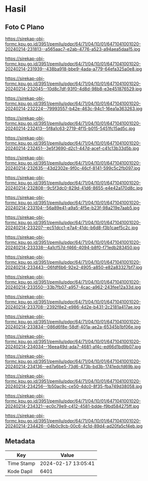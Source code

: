 # Hasil

## Foto C Plano

https://sirekap-obj-formc.kpu.go.id/3951/pemilu/pdpr/64/71/04/10/01/6471041001020-20240214-231813--a565aac7-e2ab-4776-a523-a94aea5daa15.jpg

https://sirekap-obj-formc.kpu.go.id/3951/pemilu/pdpr/64/71/04/10/01/6471041001020-20240214-231939--438ba918-bbe9-4ada-a779-64efa325a0e8.jpg

https://sirekap-obj-formc.kpu.go.id/3951/pemilu/pdpr/64/71/04/10/01/6471041001020-20240214-232045--10d8c7df-93f0-4d8d-98b8-e3e451876529.jpg

https://sirekap-obj-formc.kpu.go.id/3951/pemilu/pdpr/64/71/04/10/01/6471041001020-20240214-232224--79993557-b42e-463c-94c1-16ea1a363263.jpg

https://sirekap-obj-formc.kpu.go.id/3951/pemilu/pdpr/64/71/04/10/01/6471041001020-20240214-232413--5f8a1c63-2719-4f15-b015-5451fc15ad5c.jpg

https://sirekap-obj-formc.kpu.go.id/3951/pemilu/pdpr/64/71/04/10/01/6471041001020-20240214-232451--3e5f3690-d2c1-447d-acef-c41c13b33d5b.jpg

https://sirekap-obj-formc.kpu.go.id/3951/pemilu/pdpr/64/71/04/10/01/6471041001020-20240214-232635--43d2302e-9f0c-46cf-8141-599c5c2fb097.jpg

https://sirekap-obj-formc.kpu.go.id/3951/pemilu/pdpr/64/71/04/10/01/6471041001020-20240214-232808--9c5f3dc0-829d-41d6-8655-e4e42a170d8c.jpg

https://sirekap-obj-formc.kpu.go.id/3951/pemilu/pdpr/64/71/04/10/01/6471041001020-20240214-233104--56a89e41-a9a5-4f5e-b23f-98a219e7aab5.jpg

https://sirekap-obj-formc.kpu.go.id/3951/pemilu/pdpr/64/71/04/10/01/6471041001020-20240214-233207--ec51dcc1-e7a4-41dc-b6d8-f3b1caef5c2c.jpg

https://sirekap-obj-formc.kpu.go.id/3951/pemilu/pdpr/64/71/04/10/01/6471041001020-20240214-233338--4a1cf57d-f466-4094-b8f0-f71edb283450.jpg

https://sirekap-obj-formc.kpu.go.id/3951/pemilu/pdpr/64/71/04/10/01/6471041001020-20240214-233443--06fdf6b6-92e2-4905-a850-e82a83327bf7.jpg

https://sirekap-obj-formc.kpu.go.id/3951/pemilu/pdpr/64/71/04/10/01/6471041001020-20240214-233550--33b7fb07-a957-4cac-a962-243fee12a33d.jpg

https://sirekap-obj-formc.kpu.go.id/3951/pemilu/pdpr/64/71/04/10/01/6471041001020-20240214-233708--2392f8e2-e986-4d2e-b431-2c2181a417ae.jpg

https://sirekap-obj-formc.kpu.go.id/3951/pemilu/pdpr/64/71/04/10/01/6471041001020-20240214-233834--086d6f8e-58df-401a-ae2a-65345b1bf06e.jpg

https://sirekap-obj-formc.kpu.go.id/3951/pemilu/pdpr/64/71/04/10/01/6471041001020-20240214-234034--16eea49d-ada7-4681-af4c-ed66d1bd9b07.jpg

https://sirekap-obj-formc.kpu.go.id/3951/pemilu/pdpr/64/71/04/10/01/6471041001020-20240214-234136--ed7a6be5-73d6-473b-bd3b-1741edcfd69b.jpg

https://sirekap-obj-formc.kpu.go.id/3951/pemilu/pdpr/64/71/04/10/01/6471041001020-20240214-234256--1b50ac9c-ce50-4dc0-8f35-fba749d38058.jpg

https://sirekap-obj-formc.kpu.go.id/3951/pemilu/pdpr/64/71/04/10/01/6471041001020-20240214-234321--ec0c79e9-c412-4581-bdde-f9bd584275ff.jpg

https://sirekap-obj-formc.kpu.go.id/3951/pemilu/pdpr/64/71/04/10/01/6471041001020-20240214-234426--04b0c9cb-00c6-4c1d-89d4-ad20fa5cf4eb.jpg


## Metadata

| Key        | Value               |
| ---------- | ------------------- |
| Time Stamp | 2024-02-17 13:05:41 |
| Kode Dapil | 6401                |



